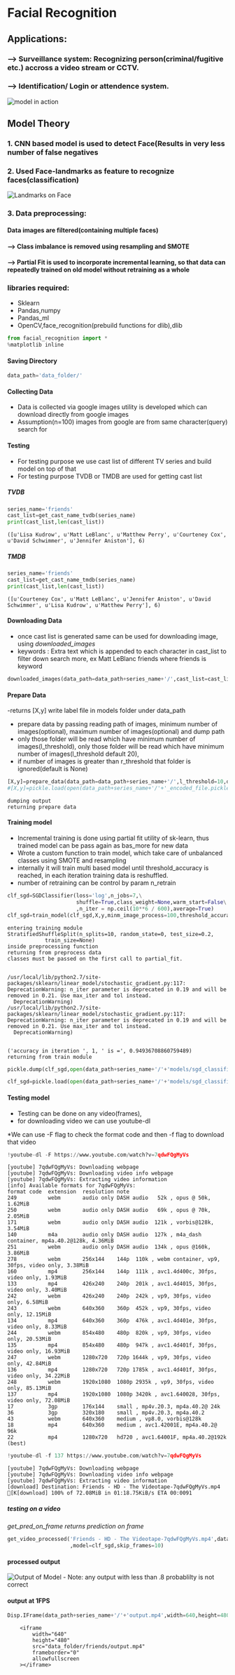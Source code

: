 
# Facial Recognition
##  Applications:
### --> Surveillance system: Recognizing person(criminal/fugitive etc.) accross a video stream or CCTV.
### -->  Identification/ Login or attendence system.
<img src="image_1.png" alt="model in action">


## Model Theory
### 1. CNN based model is used to detect Face(Results in very less number of false negatives
### 2. Used Face-landmarks as feature to recognize faces(classification)
<img src="image_2.png" alt="Landmarks on Face">

### 3. Data preprocessing: 
#### Data images are filtered(containing multiple faces)
#### --> Class imbalance is removed using resampling and SMOTE
#### --> Partial Fit is used to incorporate incremental learning, so that data can repeatedly trained on old model without retraining as a whole

### libraries required:
* Sklearn
* Pandas,numpy
* Pandas_ml
* OpenCV,face_recognition(prebuild functions for dlib),dlib



```python
from facial_recognition import *
%matplotlib inline
```

#### Saving Directory


```python
data_path='data_folder/'
```

#### Collecting Data
* Data is collected via google images utility is developed which can download directly from google images
*  Assumption(n=100) images from google are from same character(query) search for

#### Testing
* For testing purpose we use cast list of different TV series and build model on top of that
* For testing purpose TVDB or TMDB are used for getting cast list


##### TVDB


```python
series_name='friends'
cast_list=get_cast_name_tvdb(series_name)
print(cast_list,len(cast_list))
```

    ([u'Lisa Kudrow', u'Matt LeBlanc', u'Matthew Perry', u'Courteney Cox', u'David Schwimmer', u'Jennifer Aniston'], 6)


##### TMDB


```python
series_name='friends'
cast_list=get_cast_name_tmdb(series_name)
print(cast_list,len(cast_list))
```

    ([u'Courteney Cox', u'Matt LeBlanc', u'Jennifer Aniston', u'David Schwimmer', u'Lisa Kudrow', u'Matthew Perry'], 6)


#### Downloading Data
* once cast list is generated same can be used for downloading image, using <i> downloaded_images</i>
* keywords : Extra text which is appended to each character in cast_list to filter down search more, ex Matt LeBlanc friends where friends is keyword


```python
downloaded_images(data_path=data_path+series_name+'/',cast_list=cast_list,keywords=[series_name]*len(cast_list))
```

#### Prepare Data
-returns [X,y] write label file in models folder under data_path  

* prepare data by passing reading path of images, minimum number of images(optional), maximum number of images(optional) and dump path
* only those folder will be read which have minimum number of images(l_threshold), only those folder will be read which have minimum number of images(l_threshold default 20), 
* if number of images is greater than r_threshold that folder is ignored(default is None)



```python
[X,y]=prepare_data(data_path=data_path+series_name+'/',l_threshold=10,dump_file_path=data_path+series_name+'/')
#[X,y]=pickle.load(open(data_path+series_name+'/'+'_encoded_file.pickle','rb'))
```

    dumping output
    returning prepare data


#### Training model
* Incremental training is done using partial fit utility of sk-learn, thus trained model can be pass again as bas_more for new data 
* Wrote a custom function to train model, which take care of unbalanced classes using SMOTE and resampling
* internally it will train multi based model until threshold_accuracy is reached, in each iteration training data is reshuffled. 
* number of retraining can be control by param n_retrain



```python
clf_sgd=SGDClassifier(loss='log',n_jobs=7,\
                      shuffle=True,class_weight=None,warm_start=False\
                      ,n_iter = np.ceil(10**6 / 600),average=True)
clf_sgd=train_model(clf_sgd,X,y,minm_image_process=100,threshold_accuracy=0.82,classes=list(range(1,10)),n_retrain=10)
```

    entering training module
    StratifiedShuffleSplit(n_splits=10, random_state=0, test_size=0.2,
                train_size=None)
    inside preprocessing function
    returning from preprocess data
    classes must be passed on the first call to partial_fit.


    /usr/local/lib/python2.7/site-packages/sklearn/linear_model/stochastic_gradient.py:117: DeprecationWarning: n_iter parameter is deprecated in 0.19 and will be removed in 0.21. Use max_iter and tol instead.
      DeprecationWarning)
    /usr/local/lib/python2.7/site-packages/sklearn/linear_model/stochastic_gradient.py:117: DeprecationWarning: n_iter parameter is deprecated in 0.19 and will be removed in 0.21. Use max_iter and tol instead.
      DeprecationWarning)


    ('accuracy in iteration ', 1, ' is =', 0.94936708860759489)
    returning from train module



```python
pickle.dump(clf_sgd,open(data_path+series_name+'/'+'models/sgd_classifier.pickle','wb'),protocol=2)
```


```python
clf_sgd=pickle.load(open(data_path+series_name+'/'+'models/sgd_classifier.pickle','rb'))
```

#### Testing model
* Testing can be done on any video(frames),
* for downloading video we can use youtube-dl

*We can use -F flag to check the format code and then -f flag to download that video


```python
!youtube-dl -F https://www.youtube.com/watch?v=7qdwFQgMyVs
```

    [youtube] 7qdwFQgMyVs: Downloading webpage
    [youtube] 7qdwFQgMyVs: Downloading video info webpage
    [youtube] 7qdwFQgMyVs: Extracting video information
    [info] Available formats for 7qdwFQgMyVs:
    format code  extension  resolution note
    249          webm       audio only DASH audio   52k , opus @ 50k, 1.62MiB
    250          webm       audio only DASH audio   69k , opus @ 70k, 2.05MiB
    171          webm       audio only DASH audio  121k , vorbis@128k, 3.54MiB
    140          m4a        audio only DASH audio  127k , m4a_dash container, mp4a.40.2@128k, 4.36MiB
    251          webm       audio only DASH audio  134k , opus @160k, 3.86MiB
    278          webm       256x144    144p  110k , webm container, vp9, 30fps, video only, 3.38MiB
    160          mp4        256x144    144p  111k , avc1.4d400c, 30fps, video only, 1.93MiB
    133          mp4        426x240    240p  201k , avc1.4d4015, 30fps, video only, 3.40MiB
    242          webm       426x240    240p  242k , vp9, 30fps, video only, 6.58MiB
    243          webm       640x360    360p  452k , vp9, 30fps, video only, 12.15MiB
    134          mp4        640x360    360p  476k , avc1.4d401e, 30fps, video only, 8.33MiB
    244          webm       854x480    480p  820k , vp9, 30fps, video only, 20.53MiB
    135          mp4        854x480    480p  947k , avc1.4d401f, 30fps, video only, 16.93MiB
    247          webm       1280x720   720p 1644k , vp9, 30fps, video only, 42.84MiB
    136          mp4        1280x720   720p 1785k , avc1.4d401f, 30fps, video only, 34.22MiB
    248          webm       1920x1080  1080p 2935k , vp9, 30fps, video only, 85.13MiB
    137          mp4        1920x1080  1080p 3420k , avc1.640028, 30fps, video only, 72.08MiB
    17           3gp        176x144    small , mp4v.20.3, mp4a.40.2@ 24k
    36           3gp        320x180    small , mp4v.20.3, mp4a.40.2
    43           webm       640x360    medium , vp8.0, vorbis@128k
    18           mp4        640x360    medium , avc1.42001E, mp4a.40.2@ 96k
    22           mp4        1280x720   hd720 , avc1.64001F, mp4a.40.2@192k (best)



```python
!youtube-dl -f 137 https://www.youtube.com/watch?v=7qdwFQgMyVs
```

    [youtube] 7qdwFQgMyVs: Downloading webpage
    [youtube] 7qdwFQgMyVs: Downloading video info webpage
    [youtube] 7qdwFQgMyVs: Extracting video information
    [download] Destination: Friends - HD - The Videotape-7qdwFQgMyVs.mp4
    [K[download] 100% of 72.08MiB in 01:18.75KiB/s ETA 00:0091


##### testing on a video 
*get_pred_on_frame returns prediction on frame*


```python
get_video_processed('Friends - HD - The Videotape-7qdwFQgMyVs.mp4',data_path=data_path+series_name+'/'\
                    ,model=clf_sgd,skip_frames=10)
```

#### processed output
<img src="image_3.png" alt="Output of Model">
- Note: any output with less than .8 probablilty is not correct

#### output at 1FPS


```python
Disp.IFrame(data_path+series_name+'/'+'output.mp4',width=640,height=480)
```





        <iframe
            width="640"
            height="480"
            src="data_folder/friends/output.mp4"
            frameborder="0"
            allowfullscreen
        ></iframe>
        


